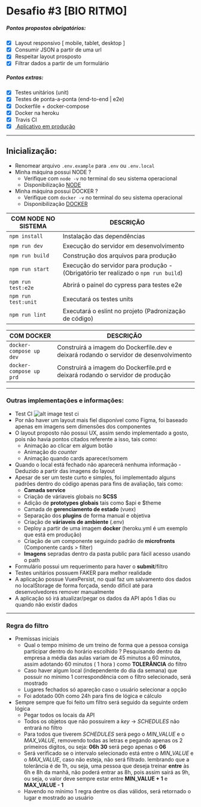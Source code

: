 # Desafio #3 [BIO RITMO]
##### Pontos propostos obrigatórios:
- [x] Layout responsivo [ mobile, tablet, desktop ]
- [x] Consumir JSON a partir de uma url
- [x] Respeitar layout prosposto
- [x] Filtrar dados a partir de um formulário
##### Pontos extras:
- [x] Testes unitários (unit)
- [x] Testes de ponta-a-ponta (end-to-end | e2e)
- [x] Dockerfile + docker-compose
- [x] Docker na heroku
- [x] Travis CI
- [x] [ Aplicativo em produção ](https://test-bioritmo.herokuapp.com/)

--- 
## Inicialização:
- Renomear arquivo `.env.example` para `.env` ou `.env.local`
- Minha máquina possui NODE ?
    - Verifique com `node -v` no terminal do seu sistema operacional
    - Disponibilização [NODE](https://nodejs.org/en/)
- Minha máquina possui DOCKER ? 
    - Verifique com `docker -v` no terminal do seu sistema operacional
    - Disponibilização [DOCKER](https://www.docker.com/get-started)


| COM NODE NO SISTEMA |DESCRIÇÃO |
|-----------| - |
| `npm install`  | Instalação das dependências |
| `npm run dev` | Execução do servidor em desenvolvimento |
| `npm run build` | Construção dos arquivos para produção |
| `npm run start` | Execução do servidor para produção - (Obrigatório ter realizado o `npm run build`) |
| `npm run test:e2e` | Abrirá o painel do cypress para testes e2e |
| `npm run test:unit` | Executará os testes units |
| `npm run lint` | Executará o eslint no projeto (Padronização de código) |

| COM DOCKER |DESCRIÇÃO |
|-----------| - |
| `docker-compose up dev`  | Construirá a imagem do Dockerfile.dev e deixará rodando o servidor de desenvolvimento |
| `docker-compose up prd`  | Construirá a imagem do Dockerfile.prd e deixará rodando o servidor de produção |

--- 
### Outras implementações e informações:
- Test CI
![alt image test ci](https://i.ibb.co/CwLFp5g/download.png)
- Por não haver um layout mais fiel disponível como Figma, foi baseado apenas em imagens sem dimensões dos componentes
- O layout proposto não possui UX, assim sendo implementado a gosto, pois não havia pontos citados referente a isso, tais como:
    - Animação ao clicar em algum botão
    - Animação do *counter*
    - Animação quando cards aparecer/somem
- Quando o local está fechado não aparecerá nenhuma informação - Deduzido a partir das imagens do layout
- Apesar de ser um teste curto e simples, foi implementado alguns padrões dentro do código apenas para fins de avaliação, tais como:
    - **Camada service**
    - Criação de váriaveis globais no **SCSS**
    - Adição de **prototypes globais** tais como $api e $theme
    - Camada de **gerenciamento de estado** (vuex)
    - Separação dos **plugins** de forma manual e objetiva
    - Criação de **váriaveis de ambiente** (.env)
    - Deploy a partir de uma imagem **docker** (heroku.yml é um exemplo que está em produção)
    - Criação de um componente seguindo padrão de **microfronts** (Componente cards > filter)
    - **Imagens** sepradas dentro da pasta public para fácil acesso usando o path
- Formulário possui um requerimento para haver o **submit**/filtro
- Testes unitários possuem FAKER para melhor realidade
- A aplicação possue VuexPersist, no qual faz um salvamento dos dados no localStorage de forma forçada, sendo dificil até para desenvolvedores remover manualmente
- A aplicação só irá atualizar/pegar os dados da API após 1 dias ou quando não existir dados
--- 
### Regra do filtro
- Premissas iniciais
    -  Qual o tempo mínimo de um treino de forma que a pessoa consiga participar dentro do horário escolhido ? Pesquisando dentro da empresa a média das aulas variam de 45 minutos a 60 minutos, assim adotando 60 minutos ( 1 hora ) como **TOLERÂNCIA** do filtro
    -  Caso haver algum local (independente do dia da semana) que possuir no mínimo 1 correspondência com o filtro selecionado, será mostrado
    -  Lugares fechados só apareção caso o usuário selecionar a opção
    -  Foi adotado 00h como 24h para fins de lógica e cálculo
- Sempre sempre que foi feito um filtro será seguido da seguinte ordem lógica
    -  Pegar todos os locais da API
    -  Todos os objetos que não possuirem a *key* -> *SCHEDULES* não entrará no filtro
    -  Para todos que tiverem *SCHEDULES* será pego o *MIN_VALUE* e o *MAX_VALUE*, removendo todas as letras e pegando apenas os 2 primeiros digitos, ou seja: **06h 30** será pego apenas o **06**
    -  Será verificado se o intervalo selecionado está entre o *MIN_VALUE* e o *MAX_VALUE*, caso não esteja, não será filtrado. lembrando que a tolerância é de 1h, ou seja, uma pessoa que deseja treinar **entre** às 6h e 8h da manhã, não poderá entrar as 8h, pois assim sairá as 9h, ou seja, o valor deve sempre estar entre **MIN_VALUE + 1** e **MAX_VALUE - 1**
    -  Havendo no mínimo 1 regra dentre os dias válidos, será retornado o lugar e mostrado ao usuário


